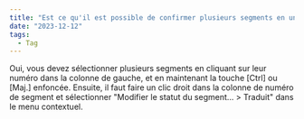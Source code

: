 ```yaml
---
title: "Est ce qu'il est possible de confirmer plusieurs segments en une seule fois sans avoir à faire [Ctrl+Entrée] à chaque fois ?"
date: "2023-12-12"
tags:
  - Tag
---
```


Oui, vous devez sélectionner plusieurs segments en cliquant sur leur numéro dans la colonne de gauche, et en maintenant la touche [Ctrl] ou [Maj.] enfoncée. Ensuite, il faut faire un clic droit dans la colonne de numéro de segment et sélectionner "Modifier le statut du segment... > Traduit" dans le menu contextuel.
